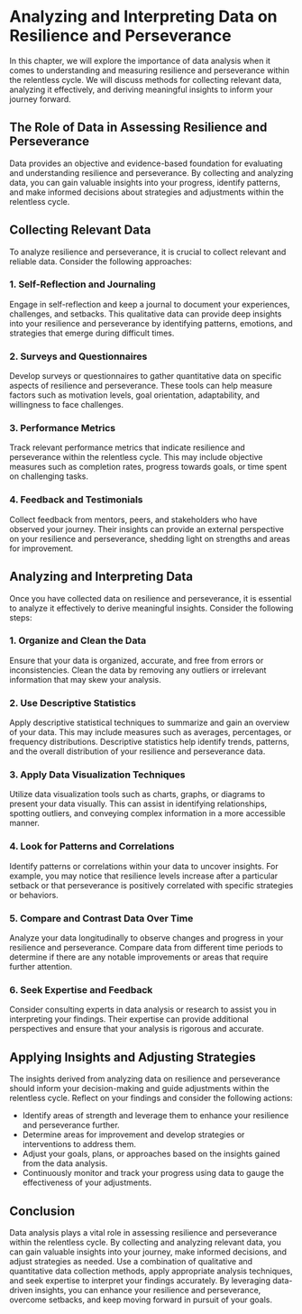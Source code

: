 Analyzing and Interpreting Data on Resilience and Perseverance
==========================================================================

In this chapter, we will explore the importance of data analysis when it comes to understanding and measuring resilience and perseverance within the relentless cycle. We will discuss methods for collecting relevant data, analyzing it effectively, and deriving meaningful insights to inform your journey forward.

The Role of Data in Assessing Resilience and Perseverance
---------------------------------------------------------

Data provides an objective and evidence-based foundation for evaluating and understanding resilience and perseverance. By collecting and analyzing data, you can gain valuable insights into your progress, identify patterns, and make informed decisions about strategies and adjustments within the relentless cycle.

Collecting Relevant Data
------------------------

To analyze resilience and perseverance, it is crucial to collect relevant and reliable data. Consider the following approaches:

### 1. Self-Reflection and Journaling

Engage in self-reflection and keep a journal to document your experiences, challenges, and setbacks. This qualitative data can provide deep insights into your resilience and perseverance by identifying patterns, emotions, and strategies that emerge during difficult times.

### 2. Surveys and Questionnaires

Develop surveys or questionnaires to gather quantitative data on specific aspects of resilience and perseverance. These tools can help measure factors such as motivation levels, goal orientation, adaptability, and willingness to face challenges.

### 3. Performance Metrics

Track relevant performance metrics that indicate resilience and perseverance within the relentless cycle. This may include objective measures such as completion rates, progress towards goals, or time spent on challenging tasks.

### 4. Feedback and Testimonials

Collect feedback from mentors, peers, and stakeholders who have observed your journey. Their insights can provide an external perspective on your resilience and perseverance, shedding light on strengths and areas for improvement.

Analyzing and Interpreting Data
-------------------------------

Once you have collected data on resilience and perseverance, it is essential to analyze it effectively to derive meaningful insights. Consider the following steps:

### 1. Organize and Clean the Data

Ensure that your data is organized, accurate, and free from errors or inconsistencies. Clean the data by removing any outliers or irrelevant information that may skew your analysis.

### 2. Use Descriptive Statistics

Apply descriptive statistical techniques to summarize and gain an overview of your data. This may include measures such as averages, percentages, or frequency distributions. Descriptive statistics help identify trends, patterns, and the overall distribution of your resilience and perseverance data.

### 3. Apply Data Visualization Techniques

Utilize data visualization tools such as charts, graphs, or diagrams to present your data visually. This can assist in identifying relationships, spotting outliers, and conveying complex information in a more accessible manner.

### 4. Look for Patterns and Correlations

Identify patterns or correlations within your data to uncover insights. For example, you may notice that resilience levels increase after a particular setback or that perseverance is positively correlated with specific strategies or behaviors.

### 5. Compare and Contrast Data Over Time

Analyze your data longitudinally to observe changes and progress in your resilience and perseverance. Compare data from different time periods to determine if there are any notable improvements or areas that require further attention.

### 6. Seek Expertise and Feedback

Consider consulting experts in data analysis or research to assist you in interpreting your findings. Their expertise can provide additional perspectives and ensure that your analysis is rigorous and accurate.

Applying Insights and Adjusting Strategies
------------------------------------------

The insights derived from analyzing data on resilience and perseverance should inform your decision-making and guide adjustments within the relentless cycle. Reflect on your findings and consider the following actions:

* Identify areas of strength and leverage them to enhance your resilience and perseverance further.
* Determine areas for improvement and develop strategies or interventions to address them.
* Adjust your goals, plans, or approaches based on the insights gained from the data analysis.
* Continuously monitor and track your progress using data to gauge the effectiveness of your adjustments.

Conclusion
----------

Data analysis plays a vital role in assessing resilience and perseverance within the relentless cycle. By collecting and analyzing relevant data, you can gain valuable insights into your journey, make informed decisions, and adjust strategies as needed. Use a combination of qualitative and quantitative data collection methods, apply appropriate analysis techniques, and seek expertise to interpret your findings accurately. By leveraging data-driven insights, you can enhance your resilience and perseverance, overcome setbacks, and keep moving forward in pursuit of your goals.
